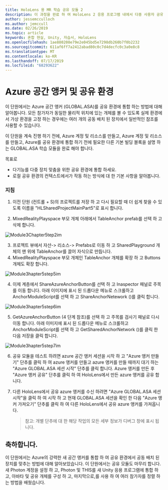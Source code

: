 ```yaml
---
title: HoloLens 용 MR 학습 공유 모듈 2
description: 이 과정을 완료 하 여 HoloLens 2 응용 프로그램 내에서 다중 사용자 공유 환경을 구현 하는 방법을 알아보세요.
author: jessemcculloch
ms.author: jemccull
ms.date: 02/26/2019
ms.topic: article
keywords: 혼합 현실, Unity, 자습서, HoloLens
ms.openlocfilehash: 1ae880208e79e2e045bd5e7298db260b7f0b2232
ms.sourcegitcommit: 611af6ff7a2412abad80c0c7d4decfc0c3a0e8c8
ms.translationtype: MT
ms.contentlocale: ko-KR
ms.lasthandoff: 07/17/2019
ms.locfileid: "68293622"
---
```

# <a name="azure-spatial-anchors-and-shared-experiences"></a>Azure 공간 앵커 및 공유 환경

이 단원에서는 Azure 공간 앵커 (GLOBAL.ASA)를 공유 환경에 통합 하는 방법에 대해 알아봅니다. 모든 참가자가 동일한 물리적 위치에 있는 개체를 볼 수 있도록 실제 환경에서 가상 환경을 고정 하는 경우에는 여러 개의 공동 배치 된 장치에서 일반적인 참조를 사용할 수 있습니다.

이 단원을 계속 진행 하기 전에, Azure 계정 및 리소스를 만들고, Azure 계정 및 리소스를 만들고, Azure를 공유 환경에 통합 하기 전에 필요한 다른 기본 빌딩 블록을 설명 하는 GLOBAL.ASA 학습 모듈을 완료 해야 합니다.

목표로

- 다기능를 다중 장치 맞춤을 위한 공유 환경에 통합 하세요.
- 로컬 공유 환경의 컨텍스트에서가 작동 하는 방식에 대 한 기본 사항을 알아봅니다.

### <a name="instructions"></a>지침

1. 이전 단원 (컨트롤 + S)의 프로젝트를 저장 하 고 다시 필요할 때 더 쉽게 찾을 수 있도록 이름을 "HLSharedProjectMainPart5"로 표시 합니다.

2. MixedRealityPlayspace 부모 개체 아래에서 TableAnchor prefab를 선택 하 고 삭제 합니다.

![Module3Chapter5tep2im](images/module3chapter5step2im.PNG)

3.  프로젝트 뷰에서 자산-> 리소스-> Prefabs로 이동 하 고 SharedPlayground 개체의 맨 위에 TableAnchor를 끌어 자식으로 만듭니다.
4.  MixedRealityPlayspace 부모 개체인 TableAnchor 개체를 확장 하 고 Buttons 개체도 확장 합니다. 

![Module3hapter5step5im](images/module3chapter5step5im.PNG)

4. 이제 계층에서 ShareAzureAnchorButton를 선택 하 고 Inaspector 패널로 주목를 이동 합니다. 아래 이미지에 표시 된 드롭다운 메뉴로 스크롤하고 AnchorModuleScript를 선택 하 고 ShareAnchorNetework ()를 클릭 합니다.

![Module3hapter5step6im](images/module3chapter5step6im.PNG)

5. GetAzureAnchorButton (4 단계 참조)를 선택 하 고 주목를 검사기 패널로 다시 이동 합니다. 아래 이미지에 표시 된 드롭다운 메뉴로 스크롤하고 AnchorModuleScript를 선택 하 고 GetSharedAnchorNetwork ()를 클릭 한 다음 저장을 클릭 합니다.

![Module3hapter5step7im](images/module3chapter5step7im.PNG)

6. 공유 모듈을 테스트 하려면 azure 공간 앵커 세션을 시작 하 고 "Azure 앵커 만들기" 단추를 클릭 하 여 azure 앵커를 만들고 azure 앵커를 만들 때까지 대기 하는 "Azure GLOBAL.ASA 세션 시작" 단추를 클릭 합니다. Azure 앵커를 만든 후 "Azure 앵커 공유" 단추를 클릭 하 여 HoloLens에서 만든 azure 앵커를 공유 합니다.

7. 다른 HoloLens에서 공유 azure 앵커를 수신 하려면 "Azure GLOBAL.ASA 세션 시작"을 클릭 하 여 시작 하 고 현재 GLOBAL.ASA 세션을 확인 한 다음 "Azure 앵커 가져오기" 단추를 클릭 하 여 다른 HoloLens에서 공유 azure 앵커를 가져옵니다.

   > 참고: 개별 단추에 대 한 해당 작업의 모든 세부 정보가 디버그 창에 표시 됩니다.

## <a name="congratulations"></a>축하합니다.

이 단원에서는 Azure의 강력한 새 공간 앵커를 통합 하 여 공유 환경에서 공동 배치 된 장치를 맞추는 방법에 대해 알아보았습니다. 이 단원에서는 공유 모듈도 마무리 합니다. 새 Photon 계정을 설정 하 고, Photon 및 THIS를 새 Unity 응용 프로그램에 통합 하 고, 아바타 및 공유 개체를 구성 하 고, 마지막으로,를 사용 하 여 여러 참가자를 정렬 하는 방법을 배웠습니다. 

